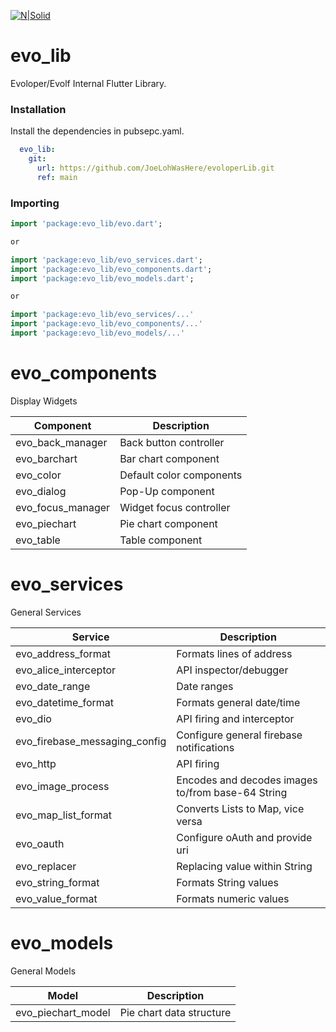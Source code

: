 [![N|Solid](https://lh3.googleusercontent.com/proxy/exrBC6q_NpmG-vhZ5BtKEhND4yokZoeOtgC2c-CjrSZuDfReh6v6lm-sPAr66ptDc0Kk7N4vxto_pXpwU5iaTrBwspIgWyJDG7DH)](http://zeoniq.com/files/index.html)

# evo_lib

Evoloper/Evolf Internal Flutter Library.

### Installation

Install the dependencies in pubsepc.yaml.

```yaml
  evo_lib:
    git:
      url: https://github.com/JoeLohWasHere/evoloperLib.git
      ref: main
```

### Importing

```dart
import 'package:evo_lib/evo.dart';

or

import 'package:evo_lib/evo_services.dart';
import 'package:evo_lib/evo_components.dart';
import 'package:evo_lib/evo_models.dart';

or

import 'package:evo_lib/evo_services/...'
import 'package:evo_lib/evo_components/...'
import 'package:evo_lib/evo_models/...'
```

# evo_components

Display Widgets

| Component | Description |
| ------ | ------ |
| evo_back_manager | Back button controller |
| evo_barchart | Bar chart component |
| evo_color | Default color components |
| evo_dialog | Pop-Up component |
| evo_focus_manager | Widget focus controller |
| evo_piechart | Pie chart component |
| evo_table | Table component |

# evo_services

General Services 
 
| Service | Description |
| ------ | ------ |
| evo_address_format | Formats lines of address |
| evo_alice_interceptor | API inspector/debugger |
| evo_date_range |  Date ranges |
| evo_datetime_format | Formats general date/time |
| evo_dio | API firing and interceptor |
| evo_firebase_messaging_config | Configure general firebase notifications |
| evo_http | API firing |
| evo_image_process | Encodes and decodes images to/from base-64 String |
| evo_map_list_format | Converts Lists to Map, vice versa |
| evo_oauth | Configure oAuth and provide uri |
| evo_replacer | Replacing value within String |
| evo_string_format | Formats String values |
| evo_value_format | Formats numeric values |

# evo_models

General Models 

| Model | Description |
| ------ | ------ |
| evo_piechart_model | Pie chart data structure |
